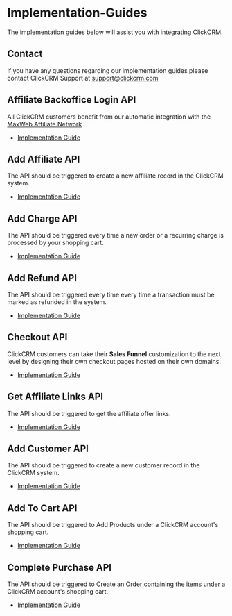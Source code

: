 # Implementation-Guides
The implementation guides below will assist you with integrating ClickCRM.

<!-- The ClickCRM Knowledge Base contains a wealth of information regarding our services including a Getting Started guide and additional information which will be helpful to get you started with ClickCRM.
<br><a href="https://clickcrm.ticksy.com/">ClickCRM Knowledge Base</a> -->

<h2>Contact</h2>
<p>If you have any questions regarding our implementation guides please contact ClickCRM Support at <a href="mailto:support@clickcrm.com">support@clickcrm.com</a></p>

<h2>Affiliate Backoffice Login API</h2>
<p>All ClickCRM customers benefit from our automatic integration with the <a href="https://maxweb.com">MaxWeb Affiliate Network</a></p>
<ul>
  <li><a href="https://github.com/clickcrm/Implementation-Guides/blob/master/maxweb-login-implementation.md">Implementation Guide</a>
</ul>

<h2>Add Affiliate API</h2>
<p>The API should be triggered to create a new affiliate record in the ClickCRM system.</p>
<ul>
  <li><a href="https://github.com/clickcrm/Implementation-Guides/blob/master/add-affiliate-api.md">Implementation Guide</a>
</ul>

<h2>Add Charge API</h2>
<p>The API should be triggered every time a new order or a recurring charge is processed by your shopping cart.</p>
<ul>
  <li><a href="https://github.com/clickcrm/Implementation-Guides/blob/master/add-charge-api.md">Implementation Guide</a>
</ul>

<h2>Add Refund API</h2>
<p>The API should be triggered every time every time a transaction must be marked as refunded in the system.</p>
<ul>
  <li><a href="https://github.com/clickcrm/Implementation-Guides/blob/master/add-refund-api.md">Implementation Guide</a>
</ul>

<h2>Checkout API</h2>
<p>ClickCRM customers can take their <b>Sales Funnel</b> customization to the next level by designing their own checkout pages hosted on their own domains. 
<ul>
  <li><a href="https://github.com/clickcrm/Implementation-Guides/blob/master/checkout-api.md">Implementation Guide</a>
</ul>

<h2>Get Affiliate Links API</h2>
<p>The API should be triggered to get the affiliate offer links.</p>
<ul>
  <li><a href="https://github.com/clickcrm/Implementation-Guides/blob/master/get-affiliate-links-api.md">Implementation Guide</a>
</ul>

<h2>Add Customer API</h2>
<p>The API should be triggered to create a new customer record in the ClickCRM system.</p>
<ul>
  <li><a href="https://github.com/clickcrm/Implementation-Guides/blob/master/add-customer-api.md">Implementation Guide</a>
</ul>

<h2>Add To Cart API</h2>
<p>The API should be triggered to Add Products under a ClickCRM account's shopping cart.</p>
<ul>
  <li><a href="https://github.com/clickcrm/Implementation-Guides/blob/master/add-to-cart-api.md">Implementation Guide</a>
</ul>

<h2>Complete Purchase API</h2>
<p>The API should be triggered to Create an Order containing the items under a ClickCRM account's shopping cart.</p>
<ul>
  <li><a href="https://github.com/clickcrm/Implementation-Guides/blob/master/complete-purchase-api.md">Implementation Guide</a>
</ul>
